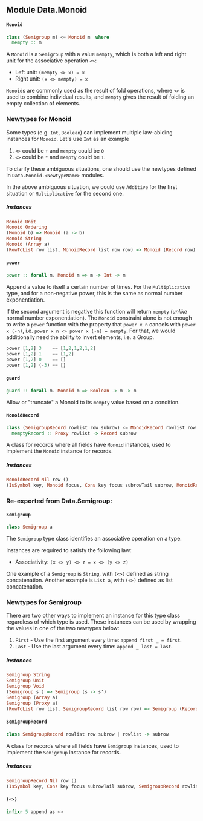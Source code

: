 ## Module Data.Monoid

#### `Monoid`

``` purescript
class (Semigroup m) <= Monoid m  where
  mempty :: m
```

A `Monoid` is a `Semigroup` with a value `mempty`, which is both a
left and right unit for the associative operation `<>`:

- Left unit: `(mempty <> x) = x`
- Right unit: `(x <> mempty) = x`

`Monoid`s are commonly used as the result of fold operations, where
`<>` is used to combine individual results, and `mempty` gives the result
of folding an empty collection of elements.

### Newtypes for Monoid

Some types (e.g. `Int`, `Boolean`) can implement multiple law-abiding
instances for `Monoid`. Let's use `Int` as an example
1. `<>` could be `+` and `mempty` could be `0`
2. `<>` could be `*` and `mempty` could be `1`.

To clarify these ambiguous situations, one should use the newtypes
defined in `Data.Monoid.<NewtypeName>` modules.

In the above ambiguous situation, we could use `Additive`
for the first situation or `Multiplicative` for the second one.

##### Instances
``` purescript
Monoid Unit
Monoid Ordering
(Monoid b) => Monoid (a -> b)
Monoid String
Monoid (Array a)
(RowToList row list, MonoidRecord list row row) => Monoid (Record row)
```

#### `power`

``` purescript
power :: forall m. Monoid m => m -> Int -> m
```

Append a value to itself a certain number of times. For the
`Multiplicative` type, and for a non-negative power, this is the same as
normal number exponentiation.

If the second argument is negative this function will return `mempty`
(*unlike* normal number exponentiation). The `Monoid` constraint alone
is not enough to write a `power` function with the property that `power x
n` cancels with `power x (-n)`, i.e. `power x n <> power x (-n) = mempty`.
For that, we would additionally need the ability to invert elements, i.e.
a Group.

```purescript
power [1,2] 3    == [1,2,1,2,1,2]
power [1,2] 1    == [1,2]
power [1,2] 0    == []
power [1,2] (-3) == []
```


#### `guard`

``` purescript
guard :: forall m. Monoid m => Boolean -> m -> m
```

Allow or "truncate" a Monoid to its `mempty` value based on a condition.

#### `MonoidRecord`

``` purescript
class (SemigroupRecord rowlist row subrow) <= MonoidRecord rowlist row subrow | rowlist -> row subrow where
  memptyRecord :: Proxy rowlist -> Record subrow
```

A class for records where all fields have `Monoid` instances, used to
implement the `Monoid` instance for records.

##### Instances
``` purescript
MonoidRecord Nil row ()
(IsSymbol key, Monoid focus, Cons key focus subrowTail subrow, MonoidRecord rowlistTail row subrowTail) => MonoidRecord (Cons key focus rowlistTail) row subrow
```


### Re-exported from Data.Semigroup:

#### `Semigroup`

``` purescript
class Semigroup a 
```

The `Semigroup` type class identifies an associative operation on a type.

Instances are required to satisfy the following law:

- Associativity: `(x <> y) <> z = x <> (y <> z)`

One example of a `Semigroup` is `String`, with `(<>)` defined as string
concatenation. Another example is `List a`, with `(<>)` defined as
list concatenation.

### Newtypes for Semigroup

There are two other ways to implement an instance for this type class
regardless of which type is used. These instances can be used by
wrapping the values in one of the two newtypes below:
1. `First` - Use the first argument every time: `append first _ = first`.
2. `Last` - Use the last argument every time: `append _ last = last`.

##### Instances
``` purescript
Semigroup String
Semigroup Unit
Semigroup Void
(Semigroup s') => Semigroup (s -> s')
Semigroup (Array a)
Semigroup (Proxy a)
(RowToList row list, SemigroupRecord list row row) => Semigroup (Record row)
```

#### `SemigroupRecord`

``` purescript
class SemigroupRecord rowlist row subrow | rowlist -> subrow
```

A class for records where all fields have `Semigroup` instances, used to
implement the `Semigroup` instance for records.

##### Instances
``` purescript
SemigroupRecord Nil row ()
(IsSymbol key, Cons key focus subrowTail subrow, SemigroupRecord rowlistTail row subrowTail, Semigroup focus) => SemigroupRecord (Cons key focus rowlistTail) row subrow
```

#### `(<>)`

``` purescript
infixr 5 append as <>
```

